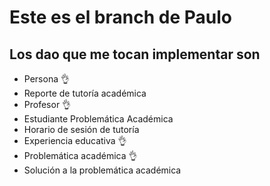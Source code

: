 # Este es el branch de Paulo

## Los dao que me tocan implementar son
+ Persona 👌
+ Reporte de tutoría académica 
+ Profesor 👌
+ Estudiante Problemática Académica 
+ Horario de sesión de tutoría
+ Experiencia educativa 👌
+ Problemática académica 👌
+ Solución a la problemática académica

